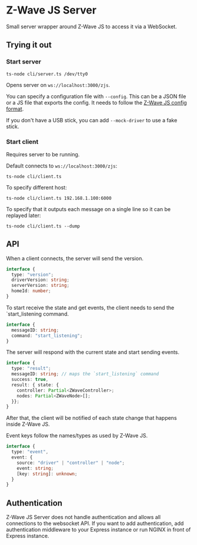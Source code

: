 # Z-Wave JS Server

Small server wrapper around Z-Wave JS to access it via a WebSocket.

## Trying it out

### Start server

```shell
ts-node cli/server.ts /dev/tty0
```

Opens server on `ws://localhost:3000/zjs`.

You can specify a configuration file with `--config`. This can be a JSON file or a JS file that exports the config. It needs to follow the [Z-Wave JS config format](https://zwave-js.github.io/node-zwave-js/#/api/driver?id=zwaveoptions).

If you don't have a USB stick, you can add `--mock-driver` to use a fake stick.

### Start client

Requires server to be running.

Default connects to `ws://localhost:3000/zjs`:

```shell
ts-node cli/client.ts
```

To specify different host:

```shell
ts-node cli/client.ts 192.168.1.100:6000
```

To specify that it outputs each message on a single line so it can be replayed later:

```shell
ts-node cli/client.ts --dump
```

## API

When a client connects, the server will send the version.

```ts
interface {
  type: "version";
  driverVersion: string;
  serverVersion: string;
  homeId: number;
}
```

To start receive the state and get events, the client needs to send the `start_listening command.

```ts
interface {
  messageID: string;
  command: "start_listening";
}
```

The server will respond with the current state and start sending events.

```ts
interface {
  type: "result";
  messageID: string; // maps the `start_listening` command
  success: true,
  result: { state: {
    controller: Partial<ZWaveController>;
    nodes: Partial<ZWaveNode>[];
  }};
}
```

After that, the client will be notified of each state change that happens inside Z-Wave JS.

Event keys follow the names/types as used by Z-Wave JS.

```ts
interface {
  type: "event",
  event: {
    source: "driver" | "controller" | "node";
    event: string;
    [key: string]: unknown;
  }
}
```

## Authentication

Z-Wave JS Server does not handle authentication and allows all connections to the websocket API. If you want to add authentication, add authentication middleware to your Express instance or run NGINX in front of Express instance.
